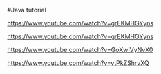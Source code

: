 #Java tutorial

https://www.youtube.com/watch?v=grEKMHGYyns

https://www.youtube.com/watch?v=grEKMHGYyns

https://www.youtube.com/watch?v=GoXwIVyNvX0

https://www.youtube.com/watch?v=vtPkZShrvXQ